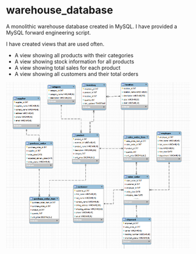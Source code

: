 # warehouse_database
A monolithic warehouse database created in MySQL. I have provided a MySQL forward engineering script.

I have created views that are used often.
- A view showing all products with their categories
- A view showing stock information for all products
- A view showing total sales for each product
- A view showing all customers and their total orders

![warehouse_db](./warehouse_db_image.png)
